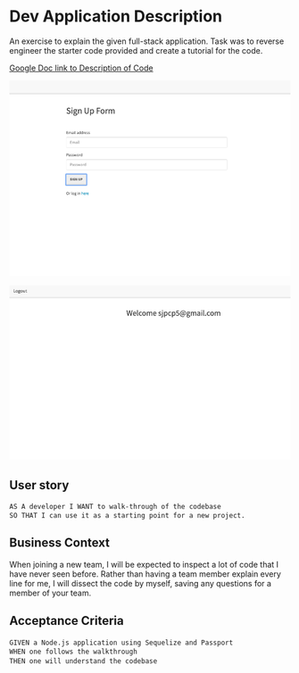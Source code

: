 # Dev Application Description

An exercise to explain the given full-stack application. Task was
to reverse engineer the starter code provided and create a tutorial for the code.

[Google Doc link to Description of Code](https://docs.google.com/document/d/1957nJZ1UsC3whNt7C5138b3GPwETF8ZI-zGv1ZNrt7I/edit?usp=sharing)

![Sign Up Page](./public/assets/signup.png)

![Members Page](./public/assets/members.png)

## User story

```
AS A developer I WANT to walk-through of the codebase
SO THAT I can use it as a starting point for a new project.

```

## Business Context

When joining a new team, I will be expected to inspect a lot of code that I have never seen before. Rather than having a team member explain every line for me, I will dissect the code by myself, saving any questions for a member of your team.

## Acceptance Criteria

```md
GIVEN a Node.js application using Sequelize and Passport
WHEN one follows the walkthrough
THEN one will understand the codebase
```
